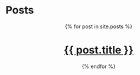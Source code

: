 # Posts

<Header>
  {% for post in site.posts %}
    <h1>
      <a href="{{ post.url }}">{{ post.title }}</a>
    </h1>
  {% endfor %}
</Header>
